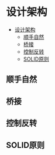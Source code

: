 # 设计架构

<!--ts-->
* [设计架构](#设计架构)
   * [顺手自然](#顺手自然)
   * [桥接](#桥接)
   * [控制反转](#控制反转)
   * [SOLID原则](#solid原则)

<!-- Created by https://github.com/ekalinin/github-markdown-toc -->
<!-- Added by: runner, at: Fri Oct 21 11:50:54 UTC 2022 -->

<!--te-->

## 顺手自然

## 桥接

## 控制反转

## SOLID原则

